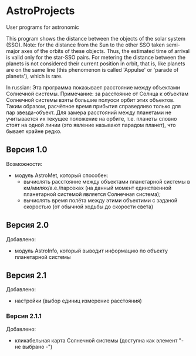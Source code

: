# AstroProjects
User programs for astronomic

This program shows the distance between the objects of the solar system (SSO).
Note: for the distance from the Sun to the other SSO taken semi-major axes of the orbits of these objects.
Thus, the estimated time of arrival is valid only for the star-SSO pairs.
For metering the distance between the planets is not considered their current position in orbit,
that is, like planets are on the same line (this phenomenon is called 'Appulse' or 'parade of planets'), which is rare.

In russian:
Эта программа показывает расстояние между объектами Солнечной системы.
Примечание: за расстояние от Солнца к объектам Солнечной системы взяты большие полуоси орбит этих объектов.
Таким образом, расчётное время прибытия справедливо только для пар звезда-объект.
Для замера расстояний между планетами не учитывается их текущее положение на орбите,
т.е. планеты словно стоят на одной линии (это явление называют парадом планет), что бывает крайне редко.


## Версия 1.0
Возможности:
+ модуль AstroMet, который способен:
  + вычислять расстояние между объектами планетарной системы в км/милях/а.е./парсеках
(на данный момент единственной планетарной системой является Солнечная система);
  + вычислять время полёта между этими объектими с заданой скоростью (от обычной ходьбы до скорости света)


## Версия 2.0
Добавлено:
+ модуль AstroInfo, который выводит информацию по объекту планетарной системы


## Версия 2.1
Добавлено:
+ настройки (выбор единиц измерение расстояния)


### Версия 2.1.1
Добавлено:
+ кликабельная карта Солнечной системы (доступна как элемент "- не выбрано -")
